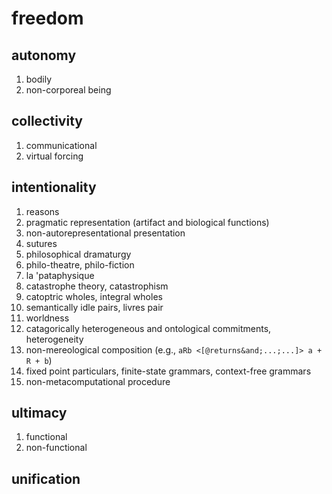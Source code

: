 # freedom

## autonomy

1. bodily
2. non-corporeal being

## collectivity

1. communicational
2. virtual forcing

## intentionality

1. reasons
2. pragmatic representation (artifact and biological functions)
3. non-autorepresentational presentation
4. sutures
5. philosophical dramaturgy
6. philo-theatre, philo-fiction
7. la 'pataphysique
8. catastrophe theory, catastrophism
9. catoptric wholes, integral wholes
10. semantically idle pairs, livres pair
11. worldness
12. catagorically heterogeneous and ontological commitments, heterogeneity
13. non-mereological composition (e.g., `aRb <[@returns&and;...;...]> a + R + b`)
14. fixed point particulars, finite-state grammars, context-free grammars
15. non-metacomputational procedure

## ultimacy

1. functional
2. non-functional

## unification

<!-- EOF -->
